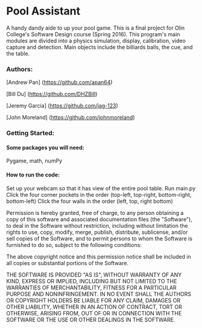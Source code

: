 # Pool Assistant
A handy dandy aide to up your pool game.
This is a final project for Olin College's Software Design course (Spring 2016). 
This program's main modules are divided into a physics simulation, display, calibration, video capture and detection. Main objects include the billiards balls, the cue, and the table. 

### Authors:
[Andrew Pan] (https://github.com/apan64)

[Bill Du] (https://github.com/DHZBill)

[Jeremy Garcia] (https://github.com/jag-123)

[John Moreland] (https://github.com/johnmoreland)

### Getting Started:
#### Some packages you will need:
Pygame, math, numPy 

#### How to run the code:
Set up your webcam so that it has view of the entire pool table.
Run main.py
Click the four corner pockets in the order (top-left, top-right, bottom-right, bottom-left)
Click the four walls in the order (left, top, right bottom)


Permission is hereby granted, free of charge, to any person obtaining a copy of this software and associated documentation files (the "Software"), to deal in the Software without restriction, including without limitation the rights to use, copy, modify, merge, publish, distribute, sublicense, and/or sell copies of the Software, and to permit persons to whom the Software is furnished to do so, subject to the following conditions:

The above copyright notice and this permission notice shall be included in all copies or substantial portions of the Software.

THE SOFTWARE IS PROVIDED "AS IS", WITHOUT WARRANTY OF ANY KIND, EXPRESS OR IMPLIED, INCLUDING BUT NOT LIMITED TO THE WARRANTIES OF MERCHANTABILITY, FITNESS FOR A PARTICULAR PURPOSE AND NONINFRINGEMENT. IN NO EVENT SHALL THE AUTHORS OR COPYRIGHT HOLDERS BE LIABLE FOR ANY CLAIM, DAMAGES OR OTHER LIABILITY, WHETHER IN AN ACTION OF CONTRACT, TORT OR OTHERWISE, ARISING FROM, OUT OF OR IN CONNECTION WITH THE SOFTWARE OR THE USE OR OTHER DEALINGS IN THE SOFTWARE.
